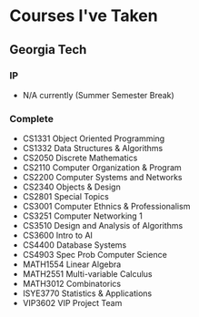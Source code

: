 # Courses I've Taken

## Georgia Tech
### IP
- N/A currently (Summer Semester Break)
### Complete
- CS1331 Object Oriented Programming
- CS1332 Data Structures & Algorithms
- CS2050 Discrete Mathematics
- CS2110 Computer Organization & Program
- CS2200 Computer Systems and Networks
- CS2340 Objects & Design
- CS2801 Special Topics
- CS3001 Computer Ethnics & Professionalism
- CS3251 Computer Networking 1
- CS3510 Design and Analysis of Algorithms
- CS3600 Intro to AI
- CS4400 Database Systems
- CS4903 Spec Prob Computer Science
- MATH1554 Linear Algebra
- MATH2551 Multi-variable Calculus
- MATH3012 Combinatorics
- ISYE3770 Statistics & Applications
- VIP3602 VIP Project Team
